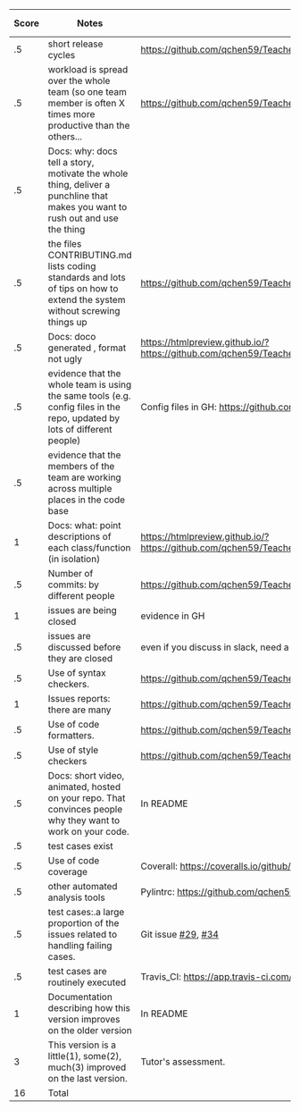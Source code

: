 | **Score** | **Notes**                                                    | **Evidence**                                                 | **Self-Assessment** |
| --------- | ------------------------------------------------------------ | ------------------------------------------------------------ | ------------------- |
| .5        | short release cycles                                         | https://github.com/qchen59/TeachersPetBot/releases           | 0.5                 |
| .5        | workload is spread  over the whole team (so one team member is often X times more productive than  the others... | https://github.com/qchen59/TeachersPetBot/pulse              | 0.5                 |
| .5        | Docs: why: docs tell  a story, motivate the whole thing, deliver a punchline that makes you want to  rush out and use the thing |                                                              | 0.5                 |
| .5        | the files  CONTRIBUTING.md lists coding standards and lots of tips on how to extend the  system without screwing things up | https://github.com/qchen59/TeachersPetBot/blob/main/CONTRIBUTING.md | 0.5                 |
| .5        | Docs: doco generated  , format not ugly                      | https://htmlpreview.github.io/?https://github.com/qchen59/TeachersPetBot/blob/main/docs/TeachersPetBot/index.html | 0.5                 |
| .5        | evidence that the  whole team is using the same tools (e.g. config files in the repo, updated by  lots of different people) | Config files in GH:     https://github.com/qchen59/TeachersPetBot/tree/main/configs | 0.5                 |
| .5        | evidence that the  members of the team are working across multiple places in the code base |                                                              | 0.5                 |
| 1         | Docs: what: point  descriptions of each class/function (in isolation) | https://htmlpreview.github.io/?https://github.com/qchen59/TeachersPetBot/blob/main/docs/TeachersPetBot/index.html | 1                   |
| .5        | Number of commits: by  different people                      | https://github.com/qchen59/TeachersPetBot/commits/main       | 0.5                 |
| 1         | issues are being  closed                                     | evidence in GH                                               | 1                   |
| .5        | issues are discussed  before they are closed                 | even if you discuss  in slack, need a summary statement here | 0.5                 |
| .5        | Use of syntax  checkers.                                     | https://github.com/qchen59/TeachersPetBot/tree/main/configs  | 0.5                 |
| 1         | Issues reports: there  are many                              | https://github.com/qchen59/TeachersPetBot/issues?q=is%3Aissue+is%3Aclosed | 1                   |
| .5        | Use of code  formatters.                                     | https://github.com/qchen59/TeachersPetBot/tree/main/configs  | 0.5                 |
| .5        | Use of style checkers                                        | https://github.com/qchen59/TeachersPetBot/tree/main/configs  | 0.5                 |
| .5        | Docs: short video,  animated, hosted on your repo. That convinces people why they want to work on  your code. | In README                                                    |                     |
| .5        | test cases exist                                             |                                                              | 0.5                 |
| .5        | Use of code coverage                                         | Coverall:  https://coveralls.io/github/qchen59/TeachersPetBot?branch=main | 0.5                 |
| .5        | other automated  analysis tools                              | Pylintrc:  https://github.com/qchen59/TeachersPetBot/tree/main/configs | 0.5                 |
| .5        | test cases:.a large  proportion of the issues related to handling failing cases. | Git issue [#29](https://github.com/qchen59/TeachersPetBot/issues/29), [#34](https://github.com/qchen59/TeachersPetBot/issues/34) | 0.5                 |
| .5        | test cases are  routinely executed                           | Travis_CI:  https://app.travis-ci.com/github/qchen59/TeachersPetBot | 0.5                 |
| 1         | Documentation  describing how this version improves on the older version | In README                                                    |                     |
| 3         | This version is a  little(1), some(2), much(3) improved on the last version. | Tutor's assessment.                                          |                     |
| 16        | Total                                                        |                                                              |                     |

 
